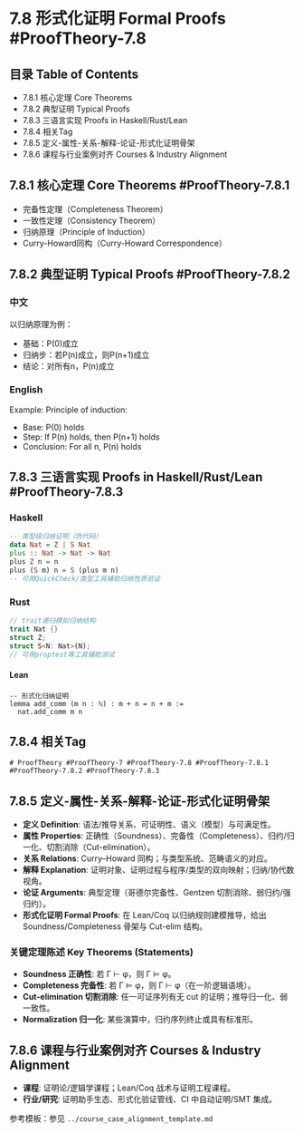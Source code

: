 # 7.8 形式化证明 Formal Proofs #ProofTheory-7.8

## 目录 Table of Contents

- 7.8.1 核心定理 Core Theorems
- 7.8.2 典型证明 Typical Proofs
- 7.8.3 三语言实现 Proofs in Haskell/Rust/Lean
- 7.8.4 相关Tag
- 7.8.5 定义-属性-关系-解释-论证-形式化证明骨架
- 7.8.6 课程与行业案例对齐 Courses & Industry Alignment

## 7.8.1 核心定理 Core Theorems #ProofTheory-7.8.1

- 完备性定理（Completeness Theorem）
- 一致性定理（Consistency Theorem）
- 归纳原理（Principle of Induction）
- Curry-Howard同构（Curry-Howard Correspondence）

## 7.8.2 典型证明 Typical Proofs #ProofTheory-7.8.2

### 中文

以归纳原理为例：

- 基础：P(0)成立
- 归纳步：若P(n)成立，则P(n+1)成立
- 结论：对所有n，P(n)成立

### English

Example: Principle of induction:

- Base: P(0) holds
- Step: If P(n) holds, then P(n+1) holds
- Conclusion: For all n, P(n) holds

## 7.8.3 三语言实现 Proofs in Haskell/Rust/Lean #ProofTheory-7.8.3

### Haskell

```haskell
-- 类型级归纳证明（伪代码）
data Nat = Z | S Nat
plus :: Nat -> Nat -> Nat
plus Z n = n
plus (S m) n = S (plus m n)
-- 可用QuickCheck/类型工具辅助归纳性质验证
```

### Rust

```rust
// trait递归模拟归纳结构
trait Nat {}
struct Z;
struct S<N: Nat>(N);
// 可用proptest等工具辅助测试
```

#### Lean

```lean
-- 形式化归纳证明
lemma add_comm (m n : ℕ) : m + n = n + m :=
  nat.add_comm m n
```

## 7.8.4 相关Tag

`# ProofTheory #ProofTheory-7 #ProofTheory-7.8 #ProofTheory-7.8.1 #ProofTheory-7.8.2 #ProofTheory-7.8.3`

## 7.8.5 定义-属性-关系-解释-论证-形式化证明骨架

- **定义 Definition**: 语法/推导关系、可证明性、语义（模型）与可满足性。
- **属性 Properties**: 正确性（Soundness）、完备性（Completeness）、归约/归一化、切割消除（Cut-elimination）。
- **关系 Relations**: Curry–Howard 同构；与类型系统、范畴语义的对应。
- **解释 Explanation**: 证明对象、证明过程与程序/类型的双向映射；归纳/协代数视角。
- **论证 Arguments**: 典型定理（哥德尔完备性、Gentzen 切割消除、弱归约/强归约）。
- **形式化证明 Formal Proofs**: 在 Lean/Coq 以归纳规则建模推导，给出 Soundness/Completeness 骨架与 Cut-elim 结构。

### 关键定理陈述 Key Theorems (Statements)

- **Soundness 正确性**: 若 Γ ⊢ φ，则 Γ ⊨ φ。
- **Completeness 完备性**: 若 Γ ⊨ φ，则 Γ ⊢ φ（在一阶逻辑语境）。
- **Cut-elimination 切割消除**: 任一可证序列有无 cut 的证明；推导归一化、弱一致性。
- **Normalization 归一化**: 某些演算中，归约序列终止或具有标准形。

## 7.8.6 课程与行业案例对齐 Courses & Industry Alignment

- **课程**: 证明论/逻辑学课程；Lean/Coq 战术与证明工程课程。
- **行业/研究**: 证明助手生态、形式化验证管线、CI 中自动证明/SMT 集成。

参考模板：参见 `../course_case_alignment_template.md`
